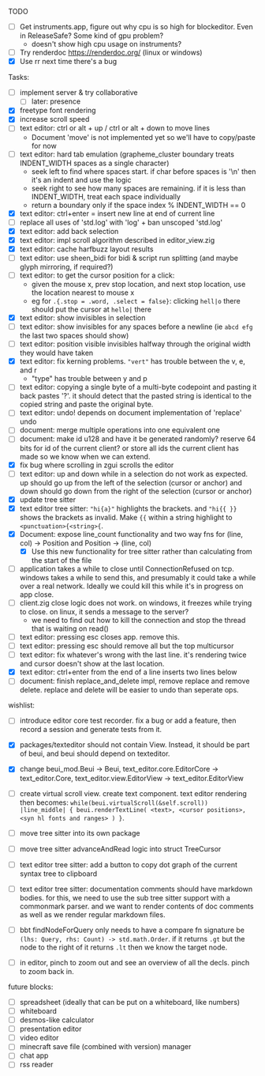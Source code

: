 TODO

- [ ] Get instruments.app, figure out why cpu is so high for blockeditor. Even in ReleaseSafe? Some kind of gpu problem?
  - doesn't show high cpu usage on instruments?
- [ ] Try renderdoc https://renderdoc.org/ (linux or windows)
- [x] Use rr next time there's a bug

Tasks:

- [ ] implement server & try collaborative
  - [ ] later: presence
- [x] freetype font rendering
- [x] increase scroll speed
- [ ] text editor: ctrl or alt + up / ctrl or alt + down to move lines
  - Document 'move' is not implemented yet so we'll have to copy/paste for now
- [ ] text editor: hard tab emulation (grapheme_cluster boundary treats INDENT_WIDTH spaces as a single character)
  - seek left to find where spaces start. if char before spaces is '\n' then it's an indent and use the logic
  - seek right to see how many spaces are remaining. if it is less than INDENT_WIDTH, treat each space individually
  - return a boundary only if the space index % INDENT_WIDTH == 0
- [x] text editor: ctrl+enter = insert new line at end of current line
- [ ] replace all uses of 'std.log' with 'log' + ban unscoped 'std.log'
- [x] text editor: add back selection
- [x] text editor: impl scroll algorithm described in editor_view.zig
- [x] text editor: cache harfbuzz layout results
- [ ] text editor: use sheen_bidi for bidi & script run splitting (and maybe glyph mirroring, if required?)
- [ ] text editor: to get the cursor position for a click:
  - given the mouse x, prev stop location, and next stop location, use the location nearest to mouse x
  - eg for `.{.stop = .word, .select = false}`: clicking `hell|o` there should put the cursor at `hello|` there
- [x] text editor: show invisibles in selection
- [ ] text editor: show invisibles for any spaces before a newline (ie `abcd efg  ` the last two spaces should show)
- [ ] text editor: position visible invisibles halfway through the original width they would have taken
- [x] text editor: fix kerning problems. `"vert"` has trouble between the v, e, and r
  - "type" has trouble between y and p
- [ ] text editor: copying a single byte of a multi-byte codepoint and pasting it back pastes '?'. it should detect
  that the pasted string is identical to the copied string and paste the original byte.
- [ ] text editor: undo! depends on document implementation of 'replace' undo
- [ ] document: merge multiple operations into one equivalent one
- [ ] document: make id u128 and have it be generated randomly? reserve 64 bits for id of the current client? or
  store all ids the current client has made so we know when we can extend.
- [x] fix bug where scrolling in zgui scrolls the editor
- [ ] text editor: up and down while in a selection do not work as expected. up should go up
  from the left of the selection (cursor or anchor) and down should go down from the right of
  the selection (cursor or anchor)
- [x] update tree sitter
- [x] text editor tree sitter: `"hi{a}"` highlights the brackets. and `"hi{{ }}` shows the
  brackets as invalid. Make `{{` within a string highlight to `<punctuation>{<string>{`.
- [x] Document: expose line_count functionality and two way fns for (line, col) -> Position
  and Position -> (line, col)
  - [x] Use this new functionality for tree sitter rather than calculating from the start of the file
- [ ] application takes a while to close until ConnectionRefused on tcp. windows
  takes a while to send this, and presumably it could take a while over a real
  network. Ideally we could kill this while it's in progress on app close.
- [ ] client.zig close logic does not work. on windows, it freezes while trying
  to close. on linux, it sends a message to the server?
  - we need to find out how to kill the connection and stop the thread
    that is waiting on read()
- [ ] text editor: pressing esc closes app. remove this.
- [ ] text editor: pressing esc should remove all but the top multicursor
- [ ] text editor: fix whatever's wrong with the last line. it's rendering twice and cursor
  doesn't show at the last location.
- [x] text editor: ctrl+enter from the end of a line inserts two lines below
- [ ] document: finish replace_and_delete impl, remove replace and remove delete. replace
  and delete will be easier to undo than seperate ops.

wishlist:

- [ ] introduce editor core test recorder. fix a bug or add a feature, then record a session
  and generate tests from it.
- [x] packages/texteditor should not contain View. Instead, it should be part of beui, and
  beui should depend on texteditor.
- [x] change beui_mod.Beui -> Beui, text_editor.core.EditorCore -> text_editor.Core,
  text_editor.view.EditorView -> text_editor.EditorView
- [ ] create virtual scroll view. create text component. text editor rendering then becomes:
  `while(beui.virtualScroll(&self.scroll)) |line_middle| { beui.renderTextLine( <text>, <cursor positions>, <syn hl fonts and ranges> ) }`.
- [ ] move tree sitter into its own package
- [ ] move tree sitter advanceAndRead logic into struct TreeCursor
- [ ] text editor tree sitter: add a button to copy dot graph of the current syntax tree to
  clipboard
- [ ] text editor tree sitter: documentation comments should have markdown bodies. for this, we need to use the sub tree sitter support with a commonmark parser. and we want to render contents of doc comments as well as we render regular markdown files.
- [ ] bbt findNodeForQuery only needs to have a compare fn signature be
  `(lhs: Query, rhs: Count) -> std.math.Order`. if it returns `.gt` but the node to the right of it
  returns `.lt` then we know the target node.
- [ ] in editor, pinch to zoom out and see an overview of all the decls. pinch to zoom back in.


future blocks:

- [ ] spreadsheet (ideally that can be put on a whiteboard, like numbers)
- [ ] whiteboard
- [ ] desmos-like calculator
- [ ] presentation editor
- [ ] video editor
- [ ] minecraft save file (combined with version) manager
- [ ] chat app
- [ ] rss reader